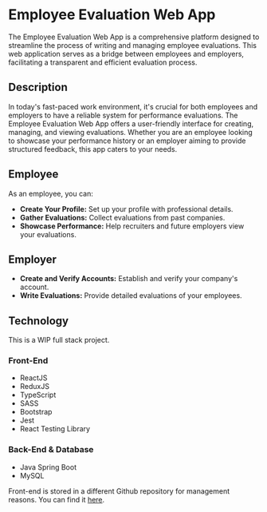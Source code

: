 # Employee Evaluation Web App

The Employee Evaluation Web App is a comprehensive platform designed to streamline the process of writing and managing employee evaluations. This web application serves as a bridge between employees and employers, facilitating a transparent and efficient evaluation process.

## Description

In today's fast-paced work environment, it's crucial for both employees and employers to have a reliable system for performance evaluations. The Employee Evaluation Web App offers a user-friendly interface for creating, managing, and viewing evaluations. Whether you are an employee looking to showcase your performance history or an employer aiming to provide structured feedback, this app caters to your needs.

## Employee
As an employee, you can:
- **Create Your Profile:** Set up your profile with professional details.
- **Gather Evaluations:** Collect evaluations from past companies.
- **Showcase Performance:** Help recruiters and future employers view your evaluations.

## Employer
- **Create and Verify Accounts:** Establish and verify your company's account.
- **Write Evaluations:** Provide detailed evaluations of your employees.

## Technology
This is a WIP full stack project.

### Front-End
- ReactJS
- ReduxJS
- TypeScript
- SASS
- Bootstrap
- Jest
- React Testing Library

### Back-End & Database
- Java Spring Boot
- MySQL

Front-end is stored in a different Github repository for management reasons. You can find it [here](https://github.com/GeorgiosDrivas/spring-boot-frontend).
